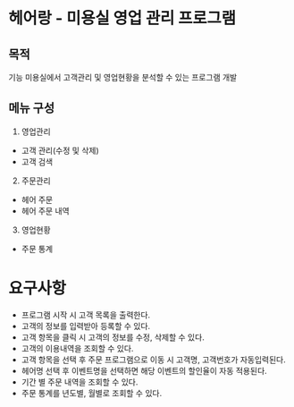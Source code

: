 # 헤어랑 - 미용실 영업 관리 프로그램

## 목적
기능 미용실에서 고객관리 및 영업현황을 분석할 수 있는 프로그램 개발

## 메뉴 구성 
1. 영업관리
- 고객 관리(수정 및 삭제)
- 고객 검색

2. 주문관리 
- 헤어 주문
- 헤어 주문 내역

3. 영업현황
- 주문 통계

# 요구사항 
- 프로그램 시작 시 고객 목록을 출력한다. 
- 고객의 정보를 입력받아 등록할 수 있다.
- 고객 항목을 클릭 시 고객의 정보를 수정, 삭제할 수 있다.
- 고객의 이용내역을 조회할 수 있다.
- 고객 항목을 선택 후 주문 프로그램으로 이동 시 고객명, 고객번호가 자동입력된다.
- 헤어명 선택 후 이벤트명을 선택하면 해당 이벤트의 할인율이 자동 적용된다.
- 기간 별 주문 내역을 조회할 수 있다.
- 주문 통계를 년도별, 월별로 조회할 수 있다.

